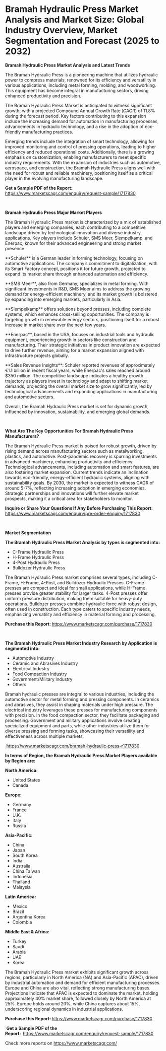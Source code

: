 <p><h1>Bramah Hydraulic Press Market Analysis and Market Size: Global Industry Overview, Market Segmentation and Forecast (2025 to 2032)</h1></p><p><strong>Bramah Hydraulic Press Market Analysis and Latest Trends</strong></p>
<p><p>The Bramah Hydraulic Press is a pioneering machine that utilizes hydraulic power to compress materials, renowned for its efficiency and versatility in various applications, including metal forming, molding, and woodworking. This equipment has become integral in manufacturing sectors, driving enhanced productivity and precision.</p><p>The Bramah Hydraulic Press Market is anticipated to witness significant growth, with a projected Compound Annual Growth Rate (CAGR) of 11.8% during the forecast period. Key factors contributing to this expansion include the increasing demand for automation in manufacturing processes, advancements in hydraulic technology, and a rise in the adoption of eco-friendly manufacturing practices. </p><p>Emerging trends include the integration of smart technology, allowing for improved monitoring and control of pressing operations, leading to higher efficiency and reduced operational costs. Additionally, there is a growing emphasis on customization, enabling manufacturers to meet specific industry requirements. With the expansion of industries such as automotive, aerospace, and construction, the Bramah Hydraulic Press aligns well with the need for robust and reliable machinery, positioning itself as a critical player in the evolving manufacturing landscape.</p></p>
<p><strong>Get a Sample PDF of the Report:&nbsp;</strong> <a href="https://www.marketscagr.com/enquiry/request-sample/1717830?utm_campaign=2650&utm_medium=2&utm_source=Github&utm_content=ia&utm_term=09042025&utm_id=bramah-hydraulic-press">https://www.marketscagr.com/enquiry/request-sample/1717830</a></p>
<p>&nbsp;</p>
<p><strong>Bramah Hydraulic Press Major Market Players</strong></p>
<p><p>The Bramah Hydraulic Press market is characterized by a mix of established players and emerging companies, each contributing to a competitive landscape driven by technological innovation and diverse industry applications. Key players include Schuler, SMS Meer, Siempelkamp, and Enerpac, known for their advanced engineering and strong market presence.</p><p>**Schuler** is a German leader in forming technology, focusing on automotive applications. The company’s commitment to digitalization, with its Smart Factory concept, positions it for future growth, projected to expand its market share through enhanced automation and efficiency. </p><p>**SMS Meer**, also from Germany, specializes in metal forming. With significant investments in R&D, SMS Meer aims to address the growing demand for energy-efficient machinery, and its market growth is bolstered by expanding into emerging markets, particularly in Asia.</p><p>**Siempelkamp** offers solutions beyond presses, including complete systems, which enhances cross-selling opportunities. The company is targeting growth in renewable energy sectors, positioning itself for a robust increase in market share over the next few years.</p><p>**Enerpac**, based in the USA, focuses on industrial tools and hydraulic equipment, experiencing growth in sectors like construction and manufacturing. Their strategic initiatives in product innovation are expected to drive further revenue, aiming for a market expansion aligned with infrastructure projects globally.</p><p>**Sales Revenue Insights**: Schuler reported revenues of approximately €1.1 billion in recent fiscal years, while Enerpac's sales reached around $350 million. The competitive landscape indicates a healthy growth trajectory as players invest in technology and adapt to shifting market demands, projecting the overall market size to grow significantly, led by technological advancements and expanding applications in manufacturing and automotive sectors. </p><p>Overall, the Bramah Hydraulic Press market is set for dynamic growth, influenced by innovation, sustainability, and emerging global demands.</p></p>
<p>&nbsp;</p>
<p><strong>What Are The Key Opportunities For Bramah Hydraulic Press Manufacturers?</strong></p>
<p><p>The Bramah Hydraulic Press market is poised for robust growth, driven by rising demand across manufacturing sectors such as metalworking, plastics, and automotive. Post-pandemic recovery is spurring investments in advanced machinery, enhancing productivity and efficiency. Technological advancements, including automation and smart features, are also fostering market expansion. Current trends indicate an inclination towards eco-friendly, energy-efficient hydraulic systems, aligning with sustainability goals. By 2030, the market is expected to witness CAGR of around 5-7%, reflecting increasing adoption in emerging economies. Strategic partnerships and innovations will further elevate market prospects, making it a critical area for stakeholders to monitor.</p></p>
<p><strong>Inquire or Share Your Questions If Any Before Purchasing This Report:</strong> <a href="https://www.marketscagr.com/enquiry/pre-order-enquiry/1717830?utm_campaign=2650&utm_medium=2&utm_source=Github&utm_content=ia&utm_term=09042025&utm_id=bramah-hydraulic-press">https://www.marketscagr.com/enquiry/pre-order-enquiry/1717830</a></p>
<p>&nbsp;</p>
<p><strong>Market Segmentation</strong></p>
<p><strong>The Bramah Hydraulic Press Market Analysis by types is segmented into:</strong></p>
<p><ul><li>C-Frame Hydraulic Press</li><li>H-Frame Hydraulic Press</li><li>4-Post Hydraulic Press</li><li>Bulldozer Hydraulic Press</li></ul></p>
<p><p>The Bramah Hydraulic Press market comprises several types, including C-Frame, H-Frame, 4-Post, and Bulldozer Hydraulic Presses. C-Frame presses are compact and ideal for small applications, while H-Frame presses provide greater stability for larger tasks. 4-Post presses offer uniform pressure distribution, making them suitable for heavy-duty operations. Bulldozer presses combine hydraulic force with robust design, often used in construction. Each type caters to specific industry needs, emphasizing versatility and efficiency in material forming and processing.</p></p>
<p><strong>Purchase this Report:&nbsp;</strong><a href="https://www.marketscagr.com/purchase/1717830?utm_campaign=2650&utm_medium=2&utm_source=Github&utm_content=ia&utm_term=09042025&utm_id=bramah-hydraulic-press">https://www.marketscagr.com/purchase/1717830</a></p>
<p>&nbsp;</p>
<p><strong>The Bramah Hydraulic Press Market Industry Research by Application is segmented into:</strong></p>
<p><ul><li>Automotive Industry</li><li>Ceramic and Abrasives Industry</li><li>Electrical Industry</li><li>Food Compaction Industry</li><li>Government/Military Industry</li><li>Others</li></ul></p>
<p><p>Bramah hydraulic presses are integral to various industries, including the automotive sector for metal forming and pressing components. In ceramics and abrasives, they assist in shaping materials under high pressure. The electrical industry leverages these presses for manufacturing components with precision. In the food compaction sector, they facilitate packaging and processing. Government and military applications involve creating specialized equipment and parts, while other industries utilize them for diverse pressing and forming tasks, showcasing their versatility and effectiveness across multiple markets.</p></p>
<p><a href="https://www.marketscagr.com/bramah-hydraulic-press-r1717830?utm_campaign=2650&utm_medium=2&utm_source=Github&utm_content=ia&utm_term=09042025&utm_id=bramah-hydraulic-press">&nbsp;https://www.marketscagr.com/bramah-hydraulic-press-r1717830</a></p>
<p><strong>In terms of Region, the Bramah Hydraulic Press Market Players available by Region are:</strong></p>
<p>
    <p> <strong> North America: </strong>
        <ul>
            <li>United States</li>
            <li>Canada</li>
        </ul>
        </p> 
    <p> <strong> Europe: </strong>
        <ul>
            <li>Germany</li>
            <li>France</li>
            <li>U.K.</li>
            <li>Italy</li>
            <li>Russia</li>
        </ul>
        </p> 
    <p> <strong> Asia-Pacific: </strong>
        <ul>
            <li>China</li>
            <li>Japan</li>
            <li>South Korea</li>
            <li>India</li>
            <li>Australia</li>
            <li>China Taiwan</li>
            <li>Indonesia</li>
            <li>Thailand</li>
            <li>Malaysia</li>
        </ul>
        </p> 
    <p> <strong> Latin America: </strong>
        <ul>
            <li>Mexico</li>
            <li>Brazil</li>
            <li>Argentina Korea</li>
            <li>Colombia</li>
        </ul>
        </p> 
    <p> <strong> Middle East & Africa: </strong>
        <ul>
            <li>Turkey</li>
            <li>Saudi</li>
            <li>Arabia</li>
            <li>UAE</li>
            <li>Korea</li>
        </ul>
    </p>
    </p>
<p><p>The Bramah Hydraulic Press market exhibits significant growth across regions, particularly in North America (NA) and Asia-Pacific (APAC), driven by industrial automation and demand for efficient manufacturing processes. Europe and China are also vital, reflecting strong manufacturing bases. Projections indicate that APAC is expected to dominate the market, holding approximately 40% market share, followed closely by North America at 25%. Europe holds around 20%, while China captures about 15%, underscoring regional dynamics in industrial applications.</p></p>
<p><strong>Purchase this Report: </strong><a href="https://www.marketscagr.com/purchase/1717830?utm_campaign=2650&utm_medium=2&utm_source=Github&utm_content=ia&utm_term=09042025&utm_id=bramah-hydraulic-press">https://www.marketscagr.com/purchase/1717830</a></p>
<p>&nbsp;<strong>Get a Sample PDF of the Report:&nbsp;&nbsp;</strong><a href="https://www.marketscagr.com/enquiry/request-sample/1717830?utm_campaign=2650&utm_medium=2&utm_source=Github&utm_content=ia&utm_term=09042025&utm_id=bramah-hydraulic-press">https://www.marketscagr.com/enquiry/request-sample/1717830</a></p>
<p><strong></strong></p>
<p>Check more reports on <a href="https://www.marketscagr.com/?utm_campaign=2650&utm_medium=2&utm_source=Github&utm_content=ia&utm_term=09042025&utm_id=bramah-hydraulic-press">https://www.marketscagr.com/</a></p>